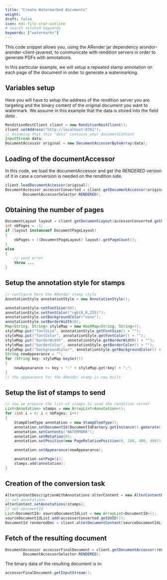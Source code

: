 ```yaml
---
title: "Create Watermarked documents"
weight:
draft: false
icon: mdi-file-star-outline
# search related keywords
keywords: ["watermarks"]
---
```


This code snippet allows you, using the ARender jar dependency
arondor-arender-client-javarest, to communicate with rendition servers
in order to generate PDFs with annotations.

In this particular example, we will setup a repeated stamp annotation on
each page of the document in order to generate a watermarking.

## Variables setup

Here you will have to setup the address of the rendition server you are
targeting and the binary content of the original document you want to
watermark. We assume in this example that the data is stored into the
field *data* .

``` java
RenditionRestClient client = new RenditionRestClient();
client.setAddress("http://localhost:8761");
// Assuming that this "data" contains your documentContent
InputStream data;
DocumentAccessor original = new DocumentAccessorByteArray(data);
```

## Loading of the documentAccessor

In this code, we load the documentAccessor and get the *RENDERED*
version of it in case a conversion is needed on the rendition side.

``` java
client.loadDocumentAccessor(original);
DocumentAccessor accessorConverted = client.getDocumentAccessor(original.getUUID(),
        DocumentAccessorSelector.RENDERED);
```

## Obtaining the number of pages

``` java
DocumentLayout layout = client.getDocumentLayout(accessorConverted.getUUID());
int nbPages = -1;
if (layout instanceof DocumentPageLayout)
{
    nbPages = ((DocumentPageLayout) layout).getPageCount();
}
else
{
    // send error
    throw ...
}
```

## Setup the annotation style for stamps

``` java
// configure here the ARender stamp style
AnnotationStyle annotationStyle = new AnnotationStyle();

annotationStyle.setFontSize(80);
annotationStyle.setFontColor("rgb(0,0,255)");
annotationStyle.setBackgroundColor("none");
annotationStyle.setBorderWidth(0);
Map<String, String> styleMap = new HashMap<String, String>();
styleMap.put("fontSize", annotationStyle.getFontSize() + "");
styleMap.put("fontColor", annotationStyle.getFontColor() + "");
styleMap.put("borderWidth", annotationStyle.getBorderWidth() + "");
styleMap.put("borderColor", annotationStyle.getBorderColor() + "");
styleMap.put("backgroundColor", annotationStyle.getBackgroundColor() + "");
String newAppearance = "";
for (String key: styleMap.keySet())
{
    newAppearance += key + ":" + styleMap.get(key) + ";";
}
// the appearance for the ARender stamp is now built
```

## Setup the list of stamps to send

``` java
// now we prepare the list of stamps to send the rendition server
List<Annotation> stamps = new ArrayList<Annotation>();
for (int i = 0; i < nbPages; i++)
{
    StampElemType annotation = new StampElemType();
    annotation.setDocumentId(DocumentIdFactory.getInstance().generate());
    annotation.setContents("WATERMARK");
    annotation.setRotation(0);
    annotation.setPosition(new PageRelativePosition(0, 100, 400, 400));

    annotation.setAppearance(newAppearance);

    annotation.setPage(i);
    stamps.add(annotation);
}
```

## Creation of the conversion task

``` java
AlterContentDescriptionWithAnnotations alterContent = new AlterContentDescriptionWithAnnotations();
// set annotations
alterContent.setAnnotations(stamps);
// set documentId
List<DocumentId> sourceDocumentIdList = new ArrayList<DocumentId>();
sourceDocumentIdList.add(accessorConverted.getUUID());
DocumentId renderedDoc = client.alterDocumentContent(sourceDocumentIdList, alterContent);
```

## Fetch of the resulting document

``` java
DocumentAccessor accessorFinalDocument = client.getDocumentAccessor(renderedDoc,
        DocumentAccessorSelector.RENDERED);
```

The binary data of the resulting document is in:

``` java
accessorFinalDocument.getInputStream();
```
